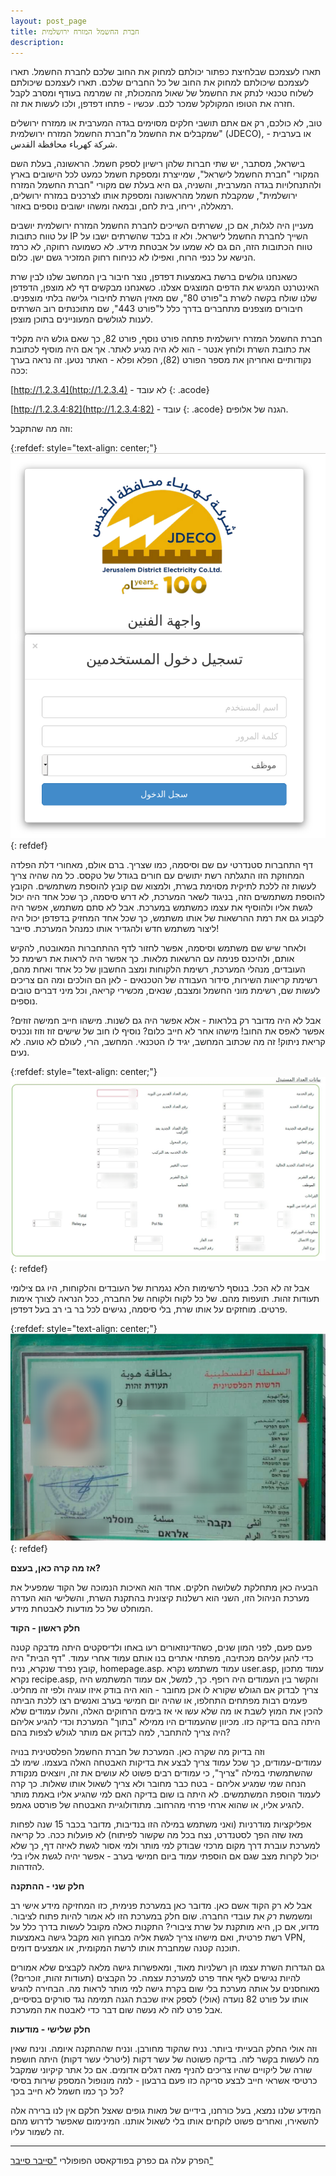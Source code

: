 ```yaml
---
layout: post_page
title: חברת החשמל המזרח ירושלמית
description: 
---
```


תארו לעצמכם שבלחיצת כפתור יכולתם למחוק את החוב שלכם לחברת החשמל. תארו לעצמכם שיכולתם למחוק את החוב של כל החברים שלכם. תארו לעצמכם שיכולתם לשלוח טכנאי לנתק את החשמל של שאול מהמכולת, זה שמרמה בעודף ומסרב לקבל חזרה את הטופו המקולקל שמכר לכם. עכשיו - פתחו דפדפן, ולכו לעשות את זה.

טוב, לא כולכם, רק אם אתם תושבי חלקים מסוימים בגדה המערבית או ממזרח ירושלים שמקבלים את החשמל מ"חברת החשמל המזרח ירושלמית" (JDECO), או בערבית - شركة كهرباء محافظة القدس.

בישראל, מסתבר, יש שתי חברות שלהן רישיון לספק חשמל. הראשונה, בעלת השם המקורי "חברת החשמל לישראל", שמייצרת ומספקת חשמל כמעט לכל הישובים בארץ ולהתנחלויות בגדה המערבית, והשניה, גם היא בעלת שם מקורי "חברת החשמל המזרח ירושלמית", שמקבלת חשמל מהראשונה ומספקת אותו לצרכנים במזרח ירושלים, רמאללה, יריחו, בית לחם, ובמאה ומשהו ישובים נוספים באזור.

מעניין היה לגלות, אם כן, ששרתים השייכים לחברת החשמל המזרח ירושלמית יושבים על טווח כתובות IP השייך לחברת החשמל לישראל. ולא זו בלבד שהשרתים ישבו על טווח הכתובות הזה, הם גם לא שמעו על אבטחת מידע. לא כשמועה רחוקה, לא כרמז הנישא על כנפי הרוח, ואפילו לא כניחוח רחוק המזכיר גשם ישן. כלום.

כשאנחנו גולשים ברשת באמצעות דפדפן, נוצר חיבור בין המחשב שלנו לבין שרת האינטרנט המגיש את הדפים המוצגים אצלנו. כשאנחנו מבקשים דף לא מוצפן, הדפדפן שלנו שולח בקשה לשרת ב"פורט 80", שם מאזין השרת לחיבורי גלישה בלתי מוצפנים. חיבורים מוצפנים מתחברים בדרך כלל ל"פורט 443", שם מתוכנתים רוב השרתים לענות לגולשים המעוניינים בתוכן מוצפן.

חברת החשמל המזרח ירושלמית פתחה פורט נוסף, פורט 82, כך שאם גולש היה מקליד את כתובת השרת ולוחץ אנטר - הוא לא היה מגיע לאתר. אך אם היה מוסיף לכתובת נקודותיים ואחריהן את מספר הפורט (82), הפלא ופלא - האתר נטען. זה נראה בערך ככה:

[http://1.2.3.4](http://1.2.3.4) - לא עובד
{: .acode}

[http://1.2.3.4:82](http://1.2.3.4:82) - עובד
{: .acode}
הגנה של אלופים.

וזה מה שהתקבל:

{:refdef: style="text-align: center;"}
![login page](/img/2019-04-18-0.png)
{: refdef}

דף התחברות סטנדרטי עם שם וסיסמה, כמו שצריך. ברם אולם, מאחורי דלת הפלדה המחוזקת הזו התגלתה רשת יתושים עם חורים בגודל של טקסס. כל מה שהיה צריך לעשות זה ללכת לתיקית מסוימת בשרת, ולמצוא שם קובץ להוספת משתמשים. הקובץ להוספת משתמשים הזה, בניגוד לשאר המערכת, לא דרש סיסמה, כך שכל אחד היה יכול לגשת אליו ולהוסיף את עצמו כמשתמש במערכת. אבל לא סתם משתמש, אפשר היה לקבוע גם את רמת ההרשאות של אותו משתמש, כך שכל אחד המחזיק בדפדפן יכול היה ליצור משתמש חדש ולהגדיר אותו כמנהל המערכת. סייבר!

ולאחר שיש שם משתמש וסיסמה, אפשר לחזור לדף ההתחברות המאובטח, להקיש אותם, ולהיכנס פנימה עם הרשאות מלאות. כך אפשר היה לראות את רשימת כל העובדים, מנהלי המערכת, רשימת הלקוחות ומצב החשבון של כל אחד ואחת מהם, רשימת קריאות השירות, סידור העבודה של הטכנאים - לאן הם הולכים ומה הם צריכים לעשות שם, רשימת מוני החשמל ומצבם, שנאים, מכשירי קריאה, וכל מיני דברים טובים נוספים. 

אבל לא היה מדובר רק בלראות - אלא אפשר היה גם לשנות. מישהו חייב חמישה זוזים? אפשר לאפס את החוב! מישהו אחר לא חייב כלום? נוסיף לו חוב של שישים זוז וזוז ונכניס קריאת ניתוק! זה מה שכתוב המחשב, יגיד לו הטכנאי. המחשב, הרי, לעולם לא טועה. לא נעים.

{:refdef: style="text-align: center;"}
![console](/img/2019-04-18-1.png)
{: refdef}

אבל זה לא הכל. בנוסף לרשימות הלא נגמרות של העובדים והלקוחות, היו גם צילומי תעודות זהות. תועפות מהם. של כל לקוח ולקוחה של החברה, ככל הנראה לצורך אימות פרטים. מוחזקים על אותו שרת, בלי סיסמה, נגישים לכל בר בי רב בעל דפדפן.

{:refdef: style="text-align: center;"}
![id](/img/2019-04-18-2.png)
{: refdef}

**אז מה קרה כאן, בעצם?**

הבעיה כאן מתחלקת לשלושה חלקים. אחד הוא האיכות הנמוכה של הקוד שמפעיל את מערכת הניהול הזו, השני הוא רשלנות קיצונית בהתקנת השרת, והשלישי הוא העדרה המוחלט של כל מודעות לאבטחת מידע.

**חלק ראשון - הקוד**

פעם פעם, לפני המון שנים, כשהדינוזאורים רעו באחו ולדיסקטים היתה מדבקה קטנה כדי להגן עליהם מכתיבה, מפתחי אתרים בנו אותם עמוד אחרי עמוד. "דף הבית" היה קובץ נפרד שנקרא, נניח, homepage.asp. עמוד משתמש נקרא user.asp, עמוד מתכון נקרא recipe.asp, והקשר בין העמודים היה רופף. כך, למשל, אם עמוד המשתמש היה צריך לבדוק אם הגולש שקורא לו אכן מחובר - הוא היה בודק איזו עוגיה ולפי זה מחליט. פעמים רבות מפתחים התחלפו, או שהיה יום חמישי בערב ואנשים רצו ללכת הביתה להכין את המוץ לשבת או מה שלא עשו אי אז בימים הרחוקים האלה, והעלו עמודים שלא היתה בהם בדיקה כזו. מכיוון שהעמודים היו ממילא "בתוך" המערכת וכדי להגיע אליהם היה צריך להתחבר, למה לבדוק אם מותר לגולש לצפות בהם?

וזה בדיוק מה שקרה כאן. המערכת של חברת החשמל הפלסטינית בנויה עמודים-עמודים, כך שכל עמוד צריך לבצע את בדיקות האבטחה האלה בעצמו. שימו לב שהשתמשתי במילה "צריך", כי עמודים רבים פשוט לא עושים את זה, ויוצאים מנקודת הנחה שמי שמגיע אליהם - בטח כבר מחובר ולא צריך לשאול אותו שאלות. כך קרה לעמוד הוספת המשתמשים. לא היתה בו שום בדיקה האם למי שהגיע אליו באמת מותר להגיע אליו, או שהוא ארחי פרחי מהרחוב. מתודולוגיית האבטחה של פורסט גאמפ.

אפליקציות מודרניות (ואני משתמש במילה הזו בנדיבות, מדובר בכבר 15 שנה לפחות מאז שזה הפך לסטנדרט, נצח בכל מה שקשור לפיתוח) לא פועלות ככה. כל קריאה למערכת עוברת דרך מקום מרכזי שבודק למי מותר ולמי אסור לגשת לאיזה דף, כך שלא יכול לקרות מצב שגם אם הוספתי עמוד ביום חמישי בערב - אפשר יהיה לגשת אליו בלי להזדהות.

**חלק שני - ההתקנה**

אבל לא רק הקוד אשם כאן. מדובר כאן במערכת פנימית, כזו המחזיקה מידע אישי רב ומשמשת *רק* את עובדי החברה. שום חלק במערכת הזו לא אמור להיות פתוח לציבור. מדוע, אם כן, היא מותקנת על שרת ציבורי? התקנות כאלה מקובל לעשות בדרך כלל על רשת פרטית, ואם מישהו צריך לגשת אליה מבחוץ הוא מקבל גישה באמצעות VPN, תוכנה קטנה שמחברת אותו לרשת המקומית, או אמצעים דומים.

גם הגדרות השרת עצמו הן רשלניות מאוד, ומאפשרות גישה מלאה לקבצים שלא אמורים להיות נגישים לאף אחד פרט למערכת עצמה. כל הקבצים (תעודות זהות, זוכרים?) מאוחסנים על אותה מערכת בלי שום בקרת גישה למי מותר לראות מה. הבחירה להגיש אותו על פורט 82 נועדה (אולי) לספק איזו שכבת הגנה תמימה נגד סורקים בסיסיים, אבל פרט לזה לא נעשה שום דבר כדי לאבטח את המערכת.

**חלק שלישי - מודעות**

וזה אולי החלק הבעייתי ביותר. נניח שהקוד מחורבן. ונניח שההתקנה איומה. ונינח שאין מה לעשות בקשר לזה. בדיקה פשוטה של עשר דקות (ליטרלי עשר דקות) היתה חושפת שורה של ליקויים שהיו צריכים להניף מאה דגלים אדומים. אם כל אתר קיקיוני שמקבל כרטיסי אשראי חייב לבצע סריקה כזו פעם ברבעון - למה מונופול המספק שירות בסיסי כל כך כמו חשמל לא חייב בכך?

המידע שלנו נמצא, בעל כורחנו, בידיים של מאות גופים שאצל חלקם אין לנו ברירה אלה להשאירו, ואחרים פשוט לוקחים אותו בלי לשאול אותנו. המינימום שאפשר לדרוש מהם זה לשמור עליו.

---

הפרק עלה גם כפרק בפודקאסט הפופולרי ["סייבר סייבר"](https://podcasti.co/minisites/cyber/)

